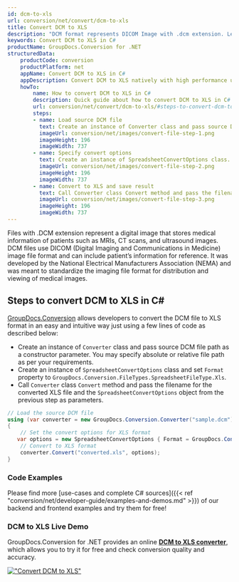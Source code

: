 ```yaml
---
id: dcm-to-xls
url: conversion/net/convert/dcm-to-xls
title: Convert DCM to XLS
description: "DCM format represents DICOM Image with .dcm extension. Learn how to convert DCM to XLS file programmatically in C# language using GroupDocs.Conversion for .NET library."
keywords: Convert DCM to XLS in C#
productName: GroupDocs.Conversion for .NET
structuredData:
    productCode: conversion
    productPlatform: net
    appName: Convert DCM to XLS in C#
    appDescription: Convert DCM to XLS natively with high performance using C# language and server side GroupDocs.Conversion for .NET APIs, without the use of any software like Microsoft or Open Office.
    howTo:
        name: How to convert DCM to XLS in C# 
        description: Quick guide about how to convert DCM to XLS in C# with high performance and accuracy.
        url: conversion/net/convert/dcm-to-xls/#steps-to-convert-dcm-to-xls-in-c
        steps:
        - name: Load source DCM file 
          text: Create an instance of Converter class and pass source DCM file path as a constructor parameter. You may specify absolute or relative file path as per your requirements. 
          imageUrl: conversion/net/images/convert-file-step-1.png
          imageHeight: 196
          imageWidth: 737
        - name: Specify convert options 
          text: Create an instance of SpreadsheetConvertOptions class.
          imageUrl: conversion/net/images/convert-file-step-2.png
          imageHeight: 196
          imageWidth: 737
        - name: Convert to XLS and save result 
          text: Call Converter class Convert method and pass the filename for the converted HTML file and the SpreadsheetConvertOptions object from the previous step as parameters.
          imageUrl: conversion/net/images/convert-file-step-3.png
          imageHeight: 196
          imageWidth: 737
---
```


Files with .DCM extension represent a digital image that stores medical information of patients such as MRIs, CT scans, and ultrasound images. DCM files use DICOM (Digital Imaging and Communications in Medicine) image file format and can include patient’s information for reference. It was developed by the National Electrical Manufacturers Association (NEMA) and was meant to standardize the imaging file format for distribution and viewing of medical images.

## Steps to convert DCM to XLS in C#

[GroupDocs.Conversion](https://products.groupdocs.com/conversion/net) allows developers to convert the DCM file to XLS format in an easy and intuitive way just using a few lines of code as described below:

* Create an instance of `Converter` class and pass source DCM file path as a constructor parameter. You may specify absolute or relative file path as per your requirements. 
* Create an instance of `SpreadsheetConvertOptions` class and set `Format` property to `GroupDocs.Conversion.FileTypes.SpreadsheetFileType.Xls`.
* Call `Converter` class `Convert` method and pass the filename for the converted XLS file and the `SpreadsheetConvertOptions` object from the previous step as parameters.

```csharp
// Load the source DCM file
using (var converter = new GroupDocs.Conversion.Converter("sample.dcm"))
{
    // Set the convert options for XLS format
   var options = new SpreadsheetConvertOptions { Format = GroupDocs.Conversion.FileTypes.SpreadsheetFileType.Xls };
    // Convert to XLS format
    converter.Convert("converted.xls", options);
}
```

### Code Examples

Please find more [use-cases and complete C# sources]({{< ref "conversion/net/developer-guide/examples-and-demos.md" >}}) of our backend and frontend examples and try them for free!

### DCM to XLS Live Demo

GroupDocs.Conversion for .NET provides an online [**DCM to XLS converter**](https://products.groupdocs.app/conversion/dcm-to-xls), which allows you to try it for free and check conversion quality and accuracy.

[!["Convert DCM to XLS"](conversion/net/images/convert-to-xls/convert-dcm-to-xls.png)](https://products.groupdocs.app/conversion/dcm-to-xls)